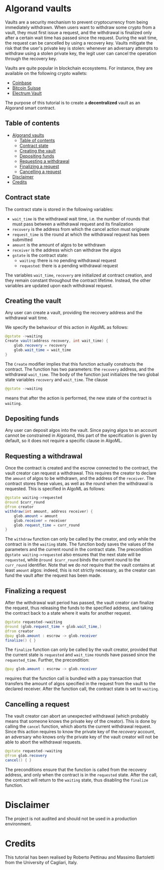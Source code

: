 # Algorand vaults

Vaults are a security mechanism to prevent cryptocurrency from being immediately withdrawn. When users want to withdraw some crypto from a vault, they must first issue a request, and the withdrawal is finalized only after a certain wait time has passed since the request. During the wait time, the request can be cancelled by using a recovery key. Vaults mitigate the risk that the user's private key is stolen: whenever an adversary attempts to withdraw using a stolen private key, the legit user can cancel the operation through the recovery key.

Vaults are quite popular in blockchain ecosystems. For instance, they are available on the following crypto wallets:
* [Coinbase](https://help.coinbase.com/en/coinbase/getting-started/other/vaults-faq)
* [Bitcoin Suisse](https://www.bitcoinsuisse.com/vault)
* [Electrum Vault](https://github.com/bitcoinvault/electrum-vault)

The purpose of this tutorial is to create a **decentralized** vault as an Algorand smart contract.

## Table of contents
- [Algorand vaults](#algorand-vaults)
  - [Table of contents](#table-of-contents)
  - [Contract state](#contract-state)
  - [Creating the vault](#creating-the-vault)
  - [Depositing funds](#depositing-funds)
  - [Requesting a withdrawal](#requesting-a-withdrawal)
  - [Finalizing a request](#finalizing-a-request)
  - [Cancelling a request](#cancelling-a-request)
- [Disclaimer](#disclaimer)
- [Credits](#credits)

## Contract state

The contract state is stored in the following variables:

* `wait_time` is the withdrawal wait time, i.e. the number of rounds that must pass between a withdrawal request and its finalization
* `recovery` is the address from which the cancel action must originate
* `request_time` is the round at which the withdrawal request has been submitted
* `amount` is the amount of algos to be withdrawn
* `receiver` is the address which can withdraw the algos
* `gstate` is the contract state: 
  * `waiting`: there is no pending withdrawal request
  * `requested`: there is a pending withdrawal request

The variables `wait_time`, `recovery` are initialized at contract creation, and they remain constant throughout the contract lifetime. Instead, the other variables are updated upon each withdrawal request.

## Creating the vault

Any user can create a vault, providing the recovery address and the withdrawal wait time. 

We specify the behaviour of this action in AlgoML as follows:
```java
@gstate ->waiting
Create vault(address recovery, int wait_time) {
    glob.recovery = recovery
    glob.wait_time = wait_time
}
```
The `Create` modifier implies that this function actually constructs the contract. The function has two parameters: the `recovery` address, and the withdrawal `wait_time`. The body of the function just initializes the two global state variables `recovery` and `wait_time`.
The clause 
```java
@gstate ->waiting
```
means that after the action is performed, the new state of the contract is `waiting`.

## Depositing funds 

Any user can deposit algos into the vault. Since paying algos to an account cannot be constrained in Algorand, this part of the specification is given by default, so it does not require a specific clause in AlgoML. 

## Requesting a withdrawal

Once the contract is created and the escrow connected to the contract, the vault creator can request a withdrawal. This requires the creator to declare the `amount` of algos to be withdrawn, and the address of the `receiver`. The contract stores these values, as well as the round when the withdrawal is requested. This is specified in AlgoML as follows:

```java
@gstate waiting->requested
@round $curr_round
@from creator
withdraw(int amount, address receiver) {
    glob.amount = amount
    glob.receiver = receiver
    glob.request_time = curr_round
}
```
The `withdraw` function can only be called by the creator, and only while the contract is in the `waiting` state. The function body saves the values of the parameters and the current round in the contract state. The precondition `@gstate waiting->requested` also ensures that the next state will be `requested`, while `@round $curr_round` binds the current round to the `curr_round` identifier. Note that we do *not* require that the vault contains at least `amount` algos: indeed, this is not strictly necessary, as the creator can fund the vault after the request has been made.

## Finalizing a request

After the withdrawal wait period has passed, the vault creator can finalize the request, thus releasing the funds to the specified address, and taking the contract back to a state where it waits for another request.

```java
@gstate requested->waiting
@round (glob.request_time + glob.wait_time,)
@from creator
@pay glob.amount : escrow -> glob.receiver
finalize() { }
```

The `finalize` function can only be called by the vault creator, provided that the current state is `requested` and `wait_time` rounds have passed since the `requested_time`. Further, the precondition:
```java
@pay glob.amount : escrow -> glob.receiver
```
requires that the function call is bundled with a pay transaction that transfers the amount of algos specified in the request from the vault to the declared receiver. After the function call, the contract state is set to `waiting`.

## Cancelling a request 

The vault creator can abort an unexpected withdrawal (which probably means that someone knows the private key of the creator). This is done by calling the `cancel` function, which aborts the current withdrawal request. Since this action requires to know the private key of the *recovery* account, an adversary who knows only the private key of the vault creator will not be able to abort the withdrawal requests.

```java
@gstate requested->waiting
@from glob.recovery
cancel() { }
```

The preconditions ensure that the function is called from the recovery address, and only when the contract is in the `requested` state. After the call, the contract will return to the `waiting` state, thus disabling the `finalize` function.

# Disclaimer

The project is not audited and should not be used in a production environment.

# Credits

This tutorial has been realised by Roberto Pettinau and Massimo Bartoletti from the University of Cagliari, Italy.
